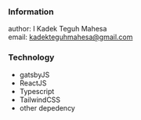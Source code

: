 ### Information
author: I Kadek Teguh Mahesa
<br>
email: kadekteguhmahesa@gmail.com

### Technology
- gatsbyJS
- ReactJS
- Typescript
- TailwindCSS
- other depedency